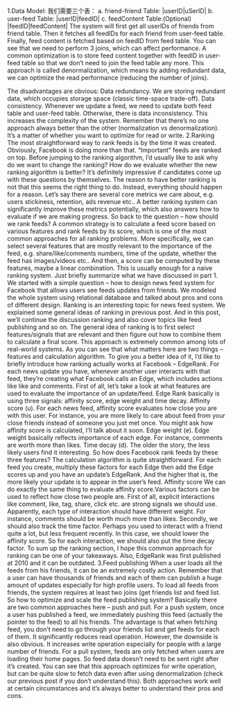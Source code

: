 1.Data Model:
  我们需要三个表：
  a. friend-friend Table:
    |userID|uSerID|
  b. user-feed Table:
    |userID|feedID|
  c. feedContent Table:(Optional)
     |feedID|feedContent|
	The system will first get all userIDs of friends from friend table. 
Then it fetches all feedIDs for each friend from user-feed table. 
Finally, feed content is fetched based on feedID from feed table. 
You can see that we need to perform 3 joins, which can affect performance.
	A common optimization is to store feed content together with feedID 
in user-feed table so that we don’t need to join the feed table any more. 
This approach is called denormalization, which means by adding redundant data, 
we can optimize the read performance (reducing the number of joins).

The disadvantages are obvious:
	Data redundancy. We are storing redundant data, which occupies storage space 
(classic time-space trade-off).
Data consistency. Whenever we update a feed, we need to update both feed table 
and user-feed table. Otherwise, there is data inconsistency. This increases the complexity of the system.
	Remember that there’s no one approach always better than the other 
(normalization vs denormalization). It’s a matter of whether you want to optimize 
for read or write.
2.Ranking
	The most straightforward way to rank feeds is by the time it was created. 
Obviously, Facebook is doing more than that. “Important” feeds are ranked on top.
	Before jumping to the ranking algorithm, I’d usually like to ask why do we want to
change the ranking? How do we evaluate whether the new ranking algorithm is better? 
It’s definitely impressive if candidates come up with these questions by themselves.
	The reason to have better ranking is not that this seems the right thing to do. 
Instead, everything should happen for a reason. Let’s say there are several core 
metrics we care about, e.g. users stickiness, retention, ads revenue etc.. 
	A better ranking system can significantly improve these metrics potentially, which 
also answers how to evaluate if we are making progress.
	So back to the question – how should we rank feeds? A common strategy is to 
calculate a feed score based on various features and rank feeds by its score, 
which is one of the most common approaches for all ranking problems.
	More specifically, we can select several features that are mostly relevant to the
importance of the feed, e.g. share/like/comments numbers, time of the update, 
whether the feed has images/videos etc.. 
And then, a score can be computed by these features, maybe a linear combination. 
This is usually enough for a naive ranking system.
	Just briefly summarize what we have discussed in part 1. We started with a simple 
question – how to design news feed system for Facebook that allows users see feeds
updates from friends. We modeled the whole system using relational database and talked about pros and cons of different design.
	Ranking is an interesting topic for news feed system. We explained some general
ideas of ranking in previous post. And in this post, we’ll continue the discussion
ranking and also cover topics like feed publishing and so on.
	The general idea of ranking is to first select features/signals that are relevant
and then figure out how to combine them to calculate a final score. This approach is extremely common among lots of real-world systems.
	As you can see that what matters here are two things – features and calculation
algorithm. To give you a better idea of it, I’d like to briefly introduce how ranking actually works at Facebook – EdgeRank.
	For each news update you have, whenever another user interacts with that feed,
they’re creating what Facebook calls an Edge, which includes actions like like and comments.
	First of all, let’s take a look at what features are used to evaluate the importance
of an update/feed. Edge Rank basically is using three signals: affinity score, edge weight and time decay.
	Affinity score (u). For each news feed, affinity score evaluates how close you are
with this user. For instance, you are more likely to care about feed from your close friends instead of someone you just met once. You might ask how affinity score is calculated, I’ll talk about it soon.
	Edge weight (e). Edge weight basically reflects importance of each edge. For
instance, comments are worth more than likes.
	Time decay (d). The older the story, the less likely users find it interesting.
	So how does Facebook rank feeds by these three features? The calculation algorithm
is quite straightforward. For each feed you create, multiply these factors for each Edge then add the Edge scores up and you have an update’s EdgeRank. And the higher that is, the more likely your update is to appear in the user’s feed.
	Affinity score
	We can do exactly the same thing to evaluate affinity score.Various factors can be
used to reflect how close two people are. First of all, explicit interactions like comment, like, tag, share, click etc. are strong signals we should use. Apparently, each type of interaction should have different weight. For instance, comments should be worth much more than likes.
	Secondly, we should also track the time factor. Perhaps you used to interact with a
friend quite a lot, but less frequent recently. In this case, we should lower the affinity score. So for each interaction, we should also put the time decay factor.
	To sum up the ranking section, I hope this common approach for ranking can be one of
your takeaways. Also, EdgeRank was first published at 2010 and it can be outdated.
3.Feed publishing
	When a user loads all the feeds from his friends, it can be an extremely costly
action. Remember that a user can have thousands of friends and each of them can publish a huge amount of updates especially for high profile users. To load all feeds from friends, the system requires at least two joins (get friends list and feed list.
	So how to optimize and scale the feed publishing system?
	Basically there are two common approaches here – push and pull.
	For a push system, once a user has published a feed, we immediately pushing this
feed (actually the pointer to the feed) to all his friends. The advantage is that when fetching feed, you don’t need to go through your friends list and get feeds for each of them. It significantly reduces read operation. However, the downside is also obvious. 
It increases write operation especially for people with a large number of friends.
	For a pull system, feeds are only fetched when users are loading their home pages.
So feed data doesn’t need to be sent right after it’s created. You can see that this approach optimizes for write operation, but can be quite slow to fetch data even after using denormalization (check our previous post if you don’t understand this).
	Both approaches work well at certain circumstances and it’s always better to
understand their pros and cons.

